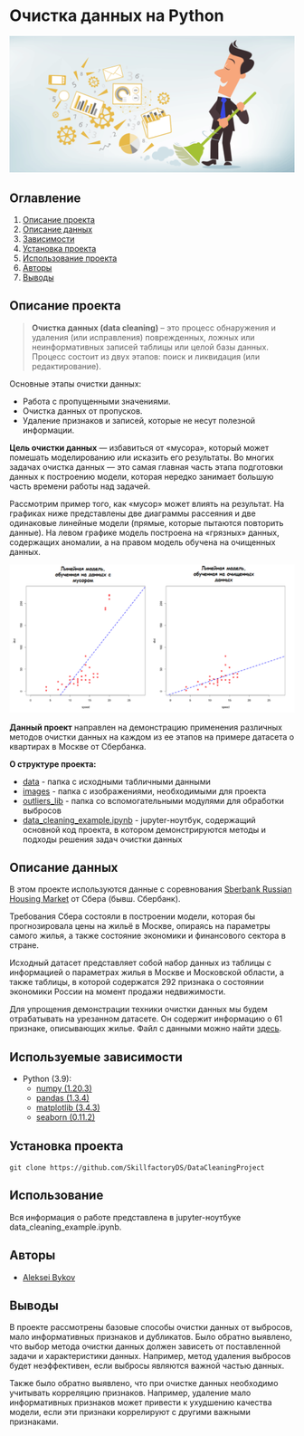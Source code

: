 
# Очистка данных на Python

![Очистка данных](./images/data_cleaning.png)

## Оглавление

1. [Описание проекта](#описание-проекта)
2. [Описание данных](#описание-данных)
3. [Зависимости](#используемые-зависимости)
4. [Установка проекта](#установка-проекта)
5. [Использование проекта](#использование)
6. [Авторы](#авторы)
7. [Выводы](#выводы)

## Описание проекта

> **Очистка данных (data cleaning)** – это процесс обнаружения и удаления (или исправления) поврежденных, ложных или неинформативных записей таблицы или целой базы данных. Процесс состоит из двух этапов: поиск и ликвидация (или редактирование).

Основные этапы очистки данных:

* Работа с пропущенными значениями.
* Очистка данных от пропусков.
* Удаление признаков и записей, которые не несут полезной информации.

**Цель очистки данных** — избавиться от «мусора», который может помешать моделированию или исказить его результаты. Во многих задачах очистка данных — это самая главная часть этапа подготовки данных к построению модели, которая нередко занимает большую часть времени работы над задачей.

Рассмотрим пример того, как «мусор» может влиять на результат. На графиках ниже представлены две диаграммы рассеяния и две одинаковые линейные модели (прямые, которые пытаются повторить данные). На левом графике модель построена на «грязных» данных, содержащих аномалии, а на правом модель обучена на очищенных данных.

![Пример влияния выбросов](./images/example_outliers.png)

**Данный проект** направлен на демонстрацию применения различных методов очистки данных на каждом из ее этапов на примере датасета о квартирах в Москве от Сбербанка.

**О структуре проекта:**

* [data](./data) - папка с исходными табличными данными
* [images](./images) - папка с изображениями, необходимыми для проекта
* [outliers_lib](./outliers_lib) - папка со вспомогательными модулями для обработки выбросов
* [data_cleaning_example.ipynb](./data_cleaning_example.ipynb) - jupyter-ноутбук, содержащий основной код проекта, в котором демонстрируются методы и подходы решения задач очистки данных

## Описание данных

В этом проекте используются данные с соревнования [Sberbank Russian Housing Market](https://www.kaggle.com/c/sberbank-russian-housing-market/data) от Сбера (бывш. Сбербанк).

Требования Сбера состояли в построении модели, которая бы прогнозировала цены на жильё в Москве, опираясь на параметры самого жилья, а также состояние экономики и финансового сектора в стране.

Исходный датасет представляет собой набор данных из таблицы с информацией о параметрах жилья в Москве и Московской области, а также таблицы, в которой содержатся 292 признака о состоянии экономики России на момент продажи недвижимости.

Для упрощения демонстрации техники очистки данных мы будем отрабатывать на урезанном датасете. Он содержит информацию о 61 признаке, описывающих жилье. Файл с данными можно найти [здесь](./data/sber_data.csv).

## Используемые зависимости

* Python (3.9):
  * [numpy (1.20.3)](https://numpy.org)
  * [pandas (1.3.4)](https://pandas.pydata.org)
  * [matplotlib (3.4.3)](https://matplotlib.org)
  * [seaborn (0.11.2)](https://seaborn.pydata.org)

## Установка проекта

```Git
git clone https://github.com/SkillfactoryDS/DataCleaningProject
```

## Использование

Вся информация о работе представлена в jupyter-ноутбуке data_cleaning_example.ipynb.

## Авторы

* [Aleksei Bykov](https://www.linkedin.com/in/aleksei-bykov-vilnius/)

## Выводы

В проекте рассмотрены базовые способы очистки данных от выбросов, мало информативных признаков и дубликатов. Было обратно выявлено, что выбор метода очистки данных должен зависеть от поставленной задачи и характеристики данных. Например, метод удаления выбросов будет неэффективен, если выбросы являются важной частью данных.

Также было обратно выявлено, что при очистке данных необходимо учитывать корреляцию признаков. Например, удаление мало информативных признаков может привести к ухудшению качества модели, если эти признаки коррелируют с другими важными признаками.
